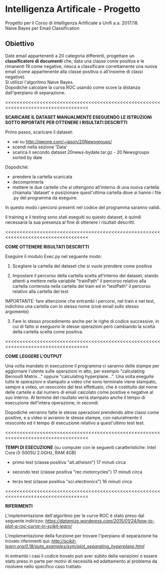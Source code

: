# Intelligenza Artificale - Progetto

Progetto per il Corso di Intelligenza Artificiale a Unifi a.a. 2017/18.  
Naive Bayes per Email Classification

## Obiettivo
Date email appartenenti a 20 categoria differenti, progettare un **classificatore di documenti** che, data una classe come positiva e le rimanenti 19 come negative, riesca a classificare correttamente una nuova email (come appartenente alla classe positiva o all'insieme di classi negative).  
Si utilizzi l'algoritmo Naive Bayes.  
Dopodichè calcolare la curva ROC usando come score la distanza dall'iperpiano di separazione.

<<<<<<<<<<<<<<<<<<<<<<<<<<<<<<<<<<<<<<<<<<<<<<<<<<<<<<<<<<<<<<<<<<<<<<<<<<<<<<<<<<<

**SCARICARE IL DATASET MANUALMENTE ESEGUENDO LE ISTRUZIONI SOTTO RIPORTATE PER OTTENERE I RISULTATI DESCRITTI**

Primo passo, scaricare il dataset:
 - vai su http://qwone.com/~jason/20Newsgroups/
 - scendi nella sezione 'Data'
 - scarica il secondo dataset 20news-bydate.tar.gz - 20 Newsgroups sorted by date

Dopodichè:
 - prendere la cartella scaricata
 - decomprimerla
 - mettere le due cartelle che si ottengono all'interno di una nuova cartella chiamata 'dataset' e
   posizionare quest'ultima cartella dove si hanno i file .py del programma da eseguire.

In questo modo i percorsi presenti nel codice del programma saranno validi.

Il training e il testing sono stati eseguiti su questo dataset, è quindi necessaria la sua presenza al fine di ottenere i risultati descritti.

<<<<<<<<<<<<<<<<<<<<<<<<<<<<<<<<<<<<<<<<<<<<<<<<<<<<<<<<<<<<<<<<<<<<<<<<<<<<<<<<<<<

**COME OTTENERE RISULTATI DESCRITTI**

Eseguire il modulo Exec.py nel seguente modo:

1) Scegliere la cartella del dataset che si vuole prendere come positiva

2) Impostare il percorso della cartella scelta all'interno del dataset, stando attenti a mettere nella variabile "trainPath" il percorso relativo alla cartella contenuta nella cartella del train ed in "testPath" il percorso relativo alla cartella del test

IMPORTANTE: fare attenzione che entrambi i percorsi, nel train e nel test, indichino una cartella con lo stesso nome (cioè email sullo stesso argomento)

3) Fare lo stesso procedimento anche per le righe di codice successive, in cui di fatto si eseguono le stesse operazioni però cambiando la scelta della cartella scelta come positiva.

<<<<<<<<<<<<<<<<<<<<<<<<<<<<<<<<<<<<<<<<<<<<<<<<<<<<<<<<<<<<<<<<<<<<<<<<<<<<<<<<<<<

**COME LEGGERE L'OUTPUT**

Una volta mandato in esecuzione il programma ci saranno delle stampe per aggiornare l'utente sulle
operazioni in atto, per esempio "calculating Bernoulli Matrix..." oppure "calculating hyperplane...".
Una volta eseguite tutte le operazioni e stampato a video che sono terminate viene stampato, sempre a
video, un resoconto del test effettuato, che è costituito dal nome delle cartelle e dal numero di email
calcolato come positive e negative al suo interno.
Al termine del risultato verrà stampato anche il tempo di esecuzione dell'intera operazione, in secondi.

Dopodichè verranno fatte le stesse operazioni prendendo altre classi come positive, e a video si avranno le stesse stampe, con naturalmente il resoconto ed il tempo di esecuzione relativo a quest'ultimo test
test.


<<<<<<<<<<<<<<<<<<<<<<<<<<<<<<<<<<<<<<<<<<<<<<<<<<<<<<<<<<<<<<<<<<<<<<<<<<<<<<<<<<<

**TEMPI DI ESECUZIONE** 
(su computer con le seguenti caratteristiche: Intel Core i3-5005U 2.0GHz, RAM 4GB)


- primo test (classe positiva "alt.atheism")     17 minuti circa

- secondo test (classe positiva "rec.motorcycles")     17 minuti circa

- terzo test (classe positiva "sci.electronics")     16 minuti circa


<<<<<<<<<<<<<<<<<<<<<<<<<<<<<<<<<<<<<<<<<<<<<<<<<<<<<<<<<<<<<<<<<<<<<<<<<<<<<<<<<<<

**RIFERIMENTI**

L'implementazione dell'algoritmo per le curve ROC è stato preso dal seguente indirizzo:
*https://datamize.wordpress.com/2015/01/24/how-to-plot-a-roc-curve-in-scikit-learn/*

L'implementazione della funzione per trovare l'iperpiano di separazione ha trovato riferimenti quì:
*http://scikit-learn.org/0.18/auto_examples/svm/plot_separating_hyperplane.html*


In entrambi i casi il codice trovato può aver subito della variazioni o essere stato preso in parte
per motivi di necessità ed adattamento al problema da risolvere nello specifico caso trattato.
